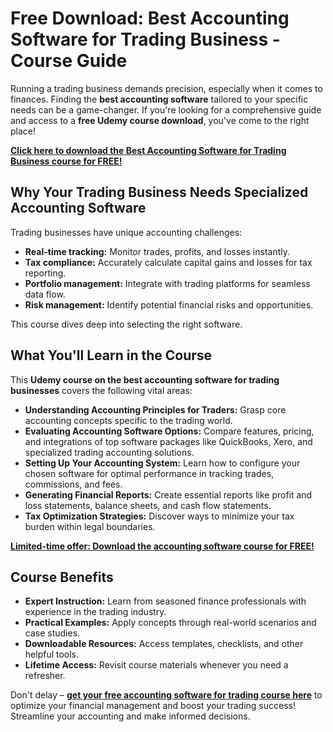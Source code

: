 # Free Download: Best Accounting Software for Trading Business - Course Guide

Running a trading business demands precision, especially when it comes to finances. Finding the **best accounting software** tailored to your specific needs can be a game-changer. If you're looking for a comprehensive guide and access to a **free Udemy course download**, you've come to the right place!

[**Click here to download the Best Accounting Software for Trading Business course for FREE!**](https://udemywork.com/best-accounting-software-for-trading-business)

## Why Your Trading Business Needs Specialized Accounting Software

Trading businesses have unique accounting challenges:

*   **Real-time tracking:** Monitor trades, profits, and losses instantly.
*   **Tax compliance:** Accurately calculate capital gains and losses for tax reporting.
*   **Portfolio management:** Integrate with trading platforms for seamless data flow.
*   **Risk management:** Identify potential financial risks and opportunities.

This course dives deep into selecting the right software.

## What You'll Learn in the Course

This **Udemy course on the best accounting software for trading businesses** covers the following vital areas:

*   **Understanding Accounting Principles for Traders:** Grasp core accounting concepts specific to the trading world.
*   **Evaluating Accounting Software Options:** Compare features, pricing, and integrations of top software packages like QuickBooks, Xero, and specialized trading accounting solutions.
*   **Setting Up Your Accounting System:** Learn how to configure your chosen software for optimal performance in tracking trades, commissions, and fees.
*   **Generating Financial Reports:** Create essential reports like profit and loss statements, balance sheets, and cash flow statements.
*   **Tax Optimization Strategies:** Discover ways to minimize your tax burden within legal boundaries.

[**Limited-time offer: Download the accounting software course for FREE!**](https://udemywork.com/best-accounting-software-for-trading-business)

## Course Benefits

*   **Expert Instruction:** Learn from seasoned finance professionals with experience in the trading industry.
*   **Practical Examples:** Apply concepts through real-world scenarios and case studies.
*   **Downloadable Resources:** Access templates, checklists, and other helpful tools.
*   **Lifetime Access:** Revisit course materials whenever you need a refresher.

Don't delay – **[get your free accounting software for trading course here](https://udemywork.com/best-accounting-software-for-trading-business)** to optimize your financial management and boost your trading success! Streamline your accounting and make informed decisions.
